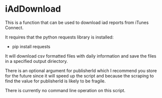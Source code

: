 iAdDownload
===========

This is a function that can be used to download iad reports from iTunes Connect.

It requires that the python requests library is installed:

*  pip install requests

It will download csv formatted files with daily information and save the files
in a specified output diriectory.

There is an optional argument for publisherId which I recommend you store for the
future since it will speed up the script and because the scraping to find the
value for publisherId is likely to be fragile.

There is currently no command line operation on this script.

